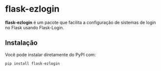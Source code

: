 # flask-ezlogin

**flask-ezlogin** é um pacote que facilita a configuração de sistemas de login no Flask usando Flask-Login.

## Instalação

Você pode instalar diretamente do PyPI com:

```bash
pip install flask-ezlogin
```
